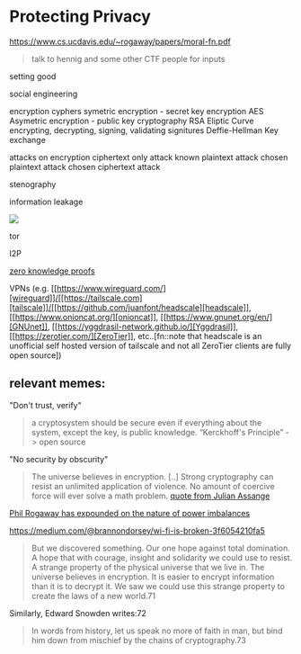 # Protecting Privacy

https://www.cs.ucdavis.edu/~rogaway/papers/moral-fn.pdf

>talk to hennig and some other CTF people for inputs

setting good

social engineering


encryption
    cyphers
    symetric encryption - secret key encryption
        AES
    Asymetric encryption - public key cryptography
        RSA
        Eliptic Curve
            encrypting, decrypting, signing, validating signitures
        Deffie-Hellman Key exchange


attacks on encryption
    ciphertext only attack
    known plaintext attack
    chosen plaintext attack
    chosen ciphertext attack

stenography

information leakage

![](https://upload.wikimedia.org/wikipedia/en/f/f8/Internet_dog.jpg)

tor 

I2P

[zero knowledge proofs](https://en.wikipedia.org/wiki/Zero-knowledge_proof)


VPNs
 (e.g. [[https://www.wireguard.com/][wireguard]]/[[https://tailscale.com][tailscale]]/[[https://github.com/juanfont/headscale][headscale]], [[https://www.onioncat.org/][onioncat]], [[https://www.gnunet.org/en/][GNUnet]],
[[https://yggdrasil-network.github.io/][Yggdrasil]], [[https://zerotier.com/][ZeroTier]], etc..[fn::note that headscale is an unofficial self hosted
version of tailscale and not all ZeroTier clients are fully open source])

## relevant memes: 

"Don't trust, verify"

>a cryptosystem should be secure even if everything about the system, except the key, is public knowledge.
“Kerckhoff's Principle”
    -> open source

"No security by obscurity"

>The universe believes in encryption. [..] Strong cryptography can resist an unlimited application of violence. No amount of coercive force will ever solve a math problem.
    [quote from Julian Assange](https://cryptome.org/2012/12/assange-crypto-arms.htm)

[Phil Rogaway has expounded on the nature of power imbalances](https://www.youtube.com/watch?v=1ReIILmcLpk)


https://medium.com/@brannondorsey/wi-fi-is-broken-3f6054210fa5




>But we discovered something. Our one hope against total domination. A hope that with courage, insight and solidarity we could use to resist. A strange property of the physical universe that we live in. The universe believes in encryption. It is easier to encrypt information than it is to decrypt it. We saw we could use this strange property to create the laws of a new world.71

Similarly, Edward Snowden writes:72

>In words from history, let us speak no more of faith in man, but bind him down from mischief by the chains of cryptography.73